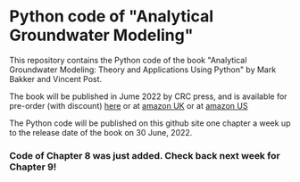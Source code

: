 # Python code of "Analytical Groundwater Modeling"
This repository contains the Python code of the book "Analytical Groundwater Modeling: Theory and Applications Using Python" by Mark Bakker and Vincent Post. 

The book will be published in Jume 2022 by CRC press, and is available for pre-order (with discount) [here](https://www.routledge.com/Analytical-Groundwater-Modeling-Theory-and-Applications-using-Python/Bakker-Post/p/book/9781138029392) or at [amazon UK](https://www.amazon.co.uk/Groundwater-Modeling-Theory-Applications-Python/dp/1138029394/ref=tmm_pap_swatch_0?_encoding=UTF8&qid=1651181094&sr=8-1) or at [amazon US](https://www.amazon.com/Groundwater-Modeling-Theory-Applications-Python-dp-1138029394/dp/1138029394/ref=mt_other?_encoding=UTF8&me=&qid=1655300525)

The Python code will be published on this github site one chapter a week up to the release date of the book on 30 June, 2022. 

### Code of Chapter 8 was just added. Check back next week for Chapter 9!
